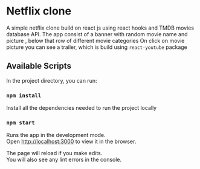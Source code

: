 # Netflix clone

A simple netflix clone build on react js using react hooks and TMDB movies database API.
The app consist of a banner with random movie name and picture , below that row of different movie categories
On click on movie picture you can see a trailer, which is build using
`react-youtube` package

## Available Scripts

In the project directory, you can run:

### `npm install`

Install all the dependencies needed to run the project locally

### `npm start`

Runs the app in the development mode.\
Open [http://localhost:3000](http://localhost:3000) to view it in the browser.

The page will reload if you make edits.\
You will also see any lint errors in the console.
